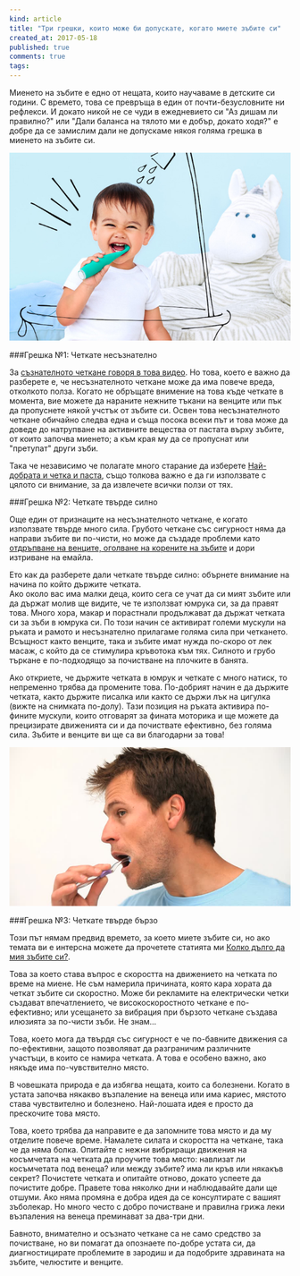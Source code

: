 ```yaml
---
kind: article
title: "Три грешки, които може би допускате, когато миете зъбите си"
created_at: 2017-05-18
published: true
comments: true
tags:
--- 
```

Миенето на зъбите е едно от нещата, които научаваме в детските си години. С времето, това се превръща в един от почти-безусловните ни рефлекси. И докато никой не се чуди в ежедневието си "Аз дишам ли правилно?" или "Дали баланса на тялото ми е добър, докато ходя?" е добре да се замислим дали не допускаме някоя голяма грешка в миенето на зъбите си.

![brushing mistakes1](/images/posts/mistakes1.jpg)

<!-- more -->

###Грешка №1: Четкате несъзнателно

За [съзнателното четкане говоря в това видео](http://www.bezkaries.com/blog/2016-06-01-%D0%BD%D0%B0%D0%B9-%D0%B4%D0%BE%D0%B1%D1%80%D0%B8%D1%8F%D1%82-%D0%BD%D0%B0%D1%87%D0%B8%D0%BD-%D0%B7%D0%B0-%D0%BC%D0%B8%D0%B5%D0%BD%D0%B5-%D0%BD%D0%B0-%D0%B7%D1%8A%D0%B1%D0%B8/). Но това, което е важно да разберете е, че несъзнателното четкане може да има повече вреда, отколкото полза. Когато не обръщате внимение на това къде четкате в момента, вие можете да нараните нежните тъкани на венците или пък да пропуснете някой учстък от зъбите си. Освен това несъзнателното четкане обичайно следва една и съща посока всеки път и това може да доведе до натрупване на активните вещества от пастата върху зъбите, от които започва миенето; а към края му да се пропуснат или "претупат" други зъби.

Така че независимо че полагате много старание да изберете [Най-добрата и четка и паста](http://www.bezkaries.com/blog/2014-02-19-%D0%BA%D0%BE%D0%B8-%D1%81%D0%B0-%D0%BD%D0%B0%D0%B9-%D0%B4%D0%BE%D0%B1%D1%80%D0%B8%D1%82%D0%B5-%D1%87%D0%B5%D1%82%D0%BA%D0%B0-%D0%B8-%D0%BF%D0%B0%D1%81%D1%82%D0%B0-%D0%B7%D0%B0-%D0%B7%D1%8A%D0%B1%D0%B8/), също толкова важно е да ги използвате с цялото си внимание, за да извлечете всички ползи от тях.

###Грешка №2: Четкате твърде силно

Още един от признаците на несъзнателното четкане, е когато използвате твърде много сила. Грубото четкане със сигурност няма да направи зъбите ви по-чисти, но може да създаде проблеми като [отдръпване на венците, оголване на корените на зъбите](http://www.bezkaries.com/blog/2016-11-02-%D0%BE%D1%82%D0%B4%D1%80%D1%8A%D0%BF%D0%BD%D0%B0%D1%82%D0%B8-%D0%B2%D0%B5%D0%BD%D1%86%D0%B8/) и дори изтриване на емайла.

Ето как да разберете дали четкате твърде силно: обърнете внимание на начина по който държите четката.<br />
Ако около вас има малки деца, които сега се учат да си мият зъбите или да държат молив ще видите, че те използват юмрука си, за да правят това. 
Много хора, макар и порастнали продължават да държат четката си за зъби в юмрука си. По този начин се активират големи мускули на ръката и рамото и несъзнателно прилагаме голяма сила при четкането. 
Всъщност както венците, така и зъбите имат нужда по-скоро от лек масаж, с който да се стимулира кръвотока към тях. Силното и грубо търкане е по-подходящо за почистване на плочките в банята.

Ако откриете, че държите четката в юмрук и четкате с много натиск, то непременно трябва да промените това. По-добрият начин е да държите четката, както държите писалка или както се държи лък на цигулка (вижте на снимката по-долу). Тази позиция на ръката активира по-фините мускули, които отговарят за фината моторика и ще можете да прецизирате движенията си и да почиствате ефективно, без голяма сила.
Зъбите и венците ви ще са ви благодарни за това!

![brushing mistakes2](/images/posts/mistakes2.jpg)

###Грешка №3: Четкате твърде бързо

Този път нямам предвид времето, за което миете зъбите си, но ако темата ви е интерсна можете да прочетете статията ми [Колко дълго да мия зъбите си?](http://www.bezkaries.com/blog/2017-01-23-%D0%B2%D1%80%D0%B5%D0%BC%D0%B5-%D0%B7%D0%B0-%D0%BC%D0%B8%D0%B5%D0%BD%D0%B5-%D0%BD%D0%B0-%D0%B7%D1%8A%D0%B1%D0%B8/).
<br />

Това за което става въпрос е скоростта на движението на четката по време на миене. 
Не съм намерила причината, която кара хората да четкат зъбите си скоростно. Може би рекламите на електрически четки създават впечатлението, че високоскоростното четкане е по-ефективно; или усещането за вибрация при бързото четкане създава илюзията за по-чисти зъби. Не знам...

Това, което мога да твърдя със сигурност е че по-бавните движения са по-ефективни, защото позволяват да разграничим различните участъци, в които се намира четката. А това е особено важно, ако някъде има по-чувствително място.

В човешката природа е да избягва нещата, които са болезнени. Когато в устата започва някакво възпаление на венеца или има кариес, мястото става чувствително и болезнено. Най-лошата идея е просто да прескочите това място.

Това, което трябва да направите е да запомните това място и да му отделите повече време. Намалете силата и скоростта на четкане, така че да няма болка. Опитайте с нежни вибриращи движения на косъмчетата на четката да проучите това място: навлизат ли косъмчетата под венеца? или между зъбите? има ли кръв или някакъв секрет? Почистете четката и опитайте отново, докато успеете да почистите добре. Правете това няколко дни и наблюдавайте дали ще отшуми. Ако няма промяна е добра идея да се консултирате с вашият зъболекар. Но много често с добро почистване и правилна грижа леки възпаления на венеца преминават за два-три дни.

Бавното, внимателно и осъзнато четкане са не само средство за почистване, но ви помагат да опознаете по-добре устата си, да диагностицирате проблемите в зародиш и да подобрите здравината на зъбите, челюстите и венците.


